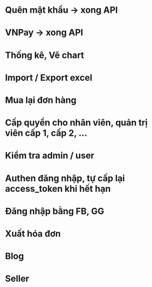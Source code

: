 # Quên mật khẩu -> xong API
# VNPay -> xong API
# Thống kê, Vẽ chart
# Import / Export excel
# Mua lại đơn hàng
# Cấp quyền cho nhân viên, quản trị viên cấp 1, cấp 2, ...
# Kiểm tra admin / user
# Authen đăng nhập, tự cấp lại access_token khi hết hạn
# Đăng nhập bằng FB, GG
# Xuất hóa đơn
# Blog
# Seller
